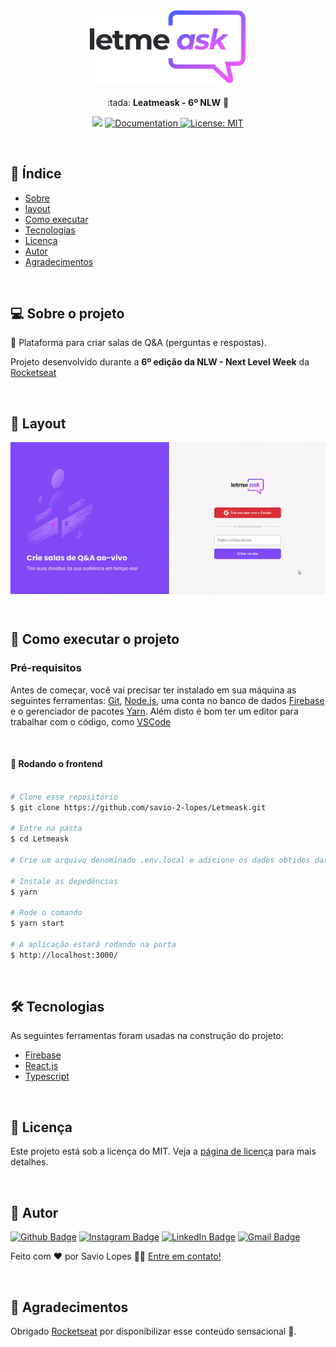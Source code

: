<h3 align="center">
    <img alt="Leatmeaks" title="Leatmeaks" src="./src/assets/images/logo.svg" width="250px" />
</h3>

<p align="center"> :tada: <strong>Leatmeask - 6º NLW</strong> 🚧</p>
 
<p align="center">
   <img src="https://img.shields.io/badge/version-0.0.1-yellow.svg" />
  
  <a href="https://github.com/savio-2-lopes"> 
    <img alt="Documentation" src="https://img.shields.io/badge/documentation-yes-brightgreen.svg" target="_blank" />
  </a>
 
 <a href="https://github.com/savio-2-lopes">
    <img alt="License: MIT" src="https://img.shields.io/badge/License-MIT-blue.svg" target="_blank" />
  </a>  
</p>

<br>

## :pushpin: Índice

- [Sobre](#sobre-o-projeto)
- [layout](#layout)
- [Como executar](#executar)
- [Tecnologias](#tecnologia)
- [Licença](#licenca)
- [Autor](#autor)
- [Agradecimentos](#agradecimentos)

<br>

<a id="sobre-o-projeto"></a>

## 💻 Sobre o projeto

:speech_balloon: Plataforma para criar salas de Q&A (perguntas e respostas). 

Projeto desenvolvido durante a **6º edição da NLW - Next Level Week** da [Rocketseat](https://rocketseat.com.br/)

<br>

<a id="layout"></a>

## 🎨 Layout

<p align="center" style="display: flex; align-items: flex-start; justify-content: center;">
  <img alt="Leatmeask" title="#Leatmeask" src="./src/assets/images/01.gif" width="800px">
</p>

<br>

<a id="executar"></a>

## 🚀 Como executar o projeto

### Pré-requisitos

Antes de começar, você vai precisar ter instalado em sua máquina as seguintes ferramentas:
[Git](https://git-scm.com), [Node.js](https://nodejs.org/en/), uma conta no banco de dados [Firebase](https://firebase.google.com/?hl=pt) e o gerenciador de pacotes [Yarn](https://yarnpkg.com/).
Além disto é bom ter um editor para trabalhar com o código, como [VSCode](https://code.visualstudio.com/)

<br>

#### 🧭 Rodando o frontend

```bash

# Clone esse repositório
$ git clone https://github.com/savio-2-lopes/Letmeask.git

# Entre na pasta
$ cd Letmeask

# Crie um arquivo denominado .env.local e adicione os dados obtidos das configurações do Firebae

# Instale as depedências
$ yarn

# Rode o comando
$ yarn start

# A aplicação estará rodando na porta
$ http://localhost:3000/

```

<br>

<a id="tecnologia"></a>

## 🛠 Tecnologias

As seguintes ferramentas foram usadas na construção do projeto:

- [Firebase](https://firebase.google.com/?hl=pt/)
- [React.js](https://pt-br.reactjs.org/)
- [Typescript](https://www.typescriptlang.org/)

<br>

<a id="licenca"></a>

## :memo: Licença

Este projeto está sob a licença do MIT. Veja a [página de licença](https://opensource.org/licenses/MIT) para mais detalhes.

<br>

<a id="autor"></a>

## 🦸 Autor

[![Github Badge](https://img.shields.io/badge/-Github-373737?style=flat&logo=Github&logoColor=white)](https://github.com/savio-2-lopes) 
[![Instagram Badge](https://img.shields.io/badge/-Instagram-8a3ab9?style=flat&logo=instagram&logoColor=white)](https://www.instagram.com/savioaugulopes/) 
[![LinkedIn Badge](https://img.shields.io/badge/-LinkedIn-blue?style=flat&logo=linkedin&logoColor=white)](https://www.linkedin.com/in/savio-lopes/) 
[![Gmail Badge](https://img.shields.io/badge/-Gmail-c14438?style=flat&logo=gmail&logoColor=white)](mailto:savio.dev.lopes@gmail.com) 

Feito com ❤️ por Savio Lopes 👋🏽 [Entre em contato!](https://www.linkedin.com/in/savio-lopes/)

<br>

<a id="agradecimento"></a>

## 💙 Agradecimentos

Obrigado [Rocketseat](https://rocketseat.com.br/) por disponibilizar esse conteúdo sensacional 🚀.
